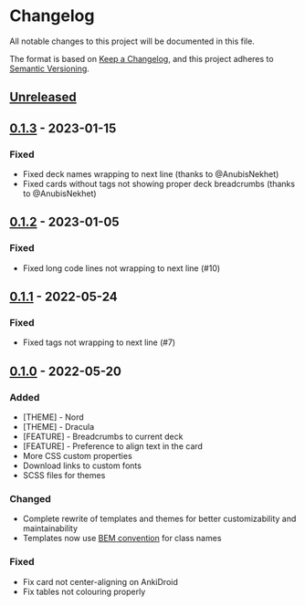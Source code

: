 # Changelog

All notable changes to this project will be documented in this file.

The format is based on [Keep a Changelog](https://keepachangelog.com/en/1.0.0/),
and this project adheres to [Semantic Versioning](https://semver.org/spec/v2.0.0.html).

## [Unreleased]

## [0.1.3] - 2023-01-15

### Fixed

- Fixed deck names wrapping to next line (thanks to @AnubisNekhet)
- Fixed cards without tags not showing proper deck breadcrumbs (thanks to @AnubisNekhet)

## [0.1.2] - 2023-01-05

### Fixed

- Fixed long code lines not wrapping to next line (#10)

## [0.1.1] - 2022-05-24

### Fixed

- Fixed tags not wrapping to next line (#7)

## [0.1.0] - 2022-05-20

### Added

- [THEME] - Nord
- [THEME] - Dracula
- [FEATURE] - Breadcrumbs to current deck
- [FEATURE] - Preference to align text in the card
- More CSS custom properties
- Download links to custom fonts
- SCSS files for themes

### Changed

- Complete rewrite of templates and themes for better customizability and maintainability
- Templates now use [BEM convention](http://getbem.com/) for class names

### Fixed

- Fix card not center-aligning on AnkiDroid
- Fix tables not colouring properly

[unreleased]: https://github.com/pranavdeshai/anki-prettify/compare/0.1.3...main
[0.1.3]: https://github.com/pranavdeshai/anki-prettify/compare/0.1.2...0.1.3
[0.1.2]: https://github.com/pranavdeshai/anki-prettify/compare/0.1.1...0.1.2
[0.1.1]: https://github.com/pranavdeshai/anki-prettify/compare/0.1.0...0.1.1
[0.1.0]: https://github.com/pranavdeshai/anki-prettify/releases/tag/0.1.0
